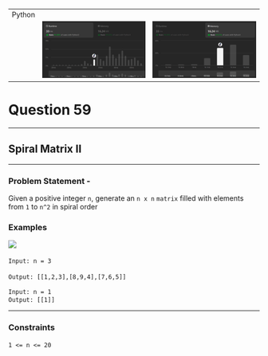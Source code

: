 ||||
|---|---|---|
|Python|
||<img src = 'https://raw.githubusercontent.com/ayush7823/sample-/main/Spiral-Matrix-II-LeetCode%20(1).png' width = 400>|<img src = 'https://raw.githubusercontent.com/ayush7823/sample-/main/Spiral-Matrix-II-LeetCode.png' width = 400>


# Question 59
****
## Spiral Matrix II  

****
### Problem Statement -

Given a positive integer `n`, generate an `n x n` `matrix` filled with elements from `1` to `n^2` in spiral order

### Examples

<img src = 'https://assets.leetcode.com/uploads/2020/11/13/spiraln.jpg' width = 400>

```
Input: n = 3

Output: [[1,2,3],[8,9,4],[7,6,5]]
```
```
Input: n = 1
Output: [[1]]
```
****
### Constraints
```
1 <= n <= 20
```
